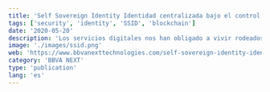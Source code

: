 ```yaml
---
title: 'Self Sovereign Identity Identidad centralizada bajo el control del usuario'
tags: ['security', 'identity', 'SSID', 'blockchain']
date: '2020-05-20'
description: 'Los servicios digitales nos han obligado a vivir rodeados de credenciales. Su mala gestión por parte de usuarios o proveedores representa un peligro para nuestra privacidad y puede suponer un gran costo el tener que almacenarlos.'
image: './images/ssid.png'
web: 'https://www.bbvanexttechnologies.com/self-sovereign-identity-identidad-centralizada-bajo-el-control-de-usuario/'
category: 'BBVA NEXT'
type: 'publication'
lang: 'es'
---
```

